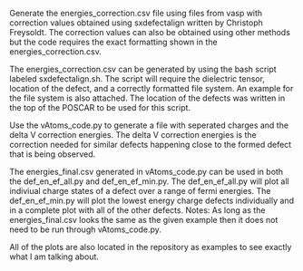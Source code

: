 Generate the energies_correction.csv file using files from vasp with correction values obtained using sxdefectalign written by Christoph Freysoldt. The correction values can also be obtained using other methods but the code requires the exact formatting shown in the energies_correction.csv.

The energies_correction.csv can be generated by using the bash script labeled sxdefectalign.sh. The script will require the dielectric tensor, location of the defect, and a correctly formatted file system.
An example for the file system is also attached.
The location of the defects was written in the top of the POSCAR to be used for this script.

Use the vAtoms_code.py to generate a file with seperated charges and the delta V correction energies. 
The delta V correction energies is the correction needed for similar defects happening close to the formed defect that is being observed.

The energies_final.csv generated in vAtoms_code.py can be used in both the def_en_ef_all.py and def_en_ef_min.py.
The def_en_ef_all.py will plot all indiviual charge states of a defect over a range of fermi energies.
The def_en_ef_min.py will plot the lowest energy charge defects individually and in a complete plot with all of the other defects.
Notes: As long as the energies_final.csv looks the same as the given example then it does not need to be run through vAtoms_code.py.

All of the plots are also located in the repository as examples to see exactly what I am talking about.
